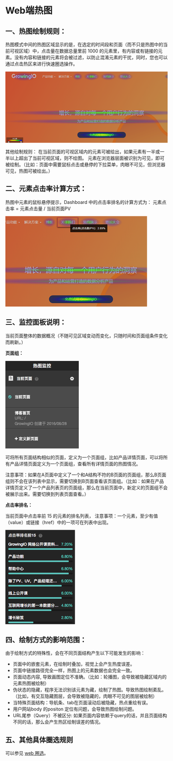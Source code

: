 # Web端热图

## 一、热图绘制规则：

热图模式中间的热图区域显示的是，在选定的时间段和页面（而不只是热图中的当前可视区域）中，点击量在数据总量里前 1000 的元素里，有内容或有链接的元素。没有内容和链接的元素将会被过滤，以防止混淆元素的干扰，同时，您也可以通过点击热区来进行快速圈选操作。

![](../../.gitbook/assets/1-6.png)

其他绘制规则： 在当前页面的可视区域内的元素可被绘出，如果元素有一半或一半以上超出了当前可视区域，则不绘图。 元素在浏览器层面被识别为可见，即可被绘制。（比如：页面中需要鼠标点击或悬停的下拉菜单，肉眼不可见，但浏览器可见，热图可被绘出。）

## 二、元素点击率计算方式：

热图中元素的鼠标悬停提示，Dashboard 中的点击率排名的计算方式为： 元素点击率 = 元素点击量 / 当前页面PV

![](../../.gitbook/assets/2-3.png)

## 三、监控面板说明：

当前页面整体的数据概况（不随可见区域变动而变化，只随时间和页面组条件变化而刷新。）

**页面组：**

![](../../.gitbook/assets/3.png)

可将所有页面结构相似的页面，定义为一个页面组，比如产品详情页面，可以将所有产品详情页面定义为一个页面组，查看所有详情页面的热图情况。

注意事项：如果在A页面中定义了一个和A结构不符的B页面的页面组，那么B页面组则不会在该列表中显示，需要切换到B页面查看该页面组。（比如：如果在产品详情页定义了一个产品列表页的页面组，那么在当前页面中，新定义的页面组不会被展示出来。需要切换到列表页面查看。）

**点击率排名：**

当前页面中点击率前 15 的元素的排名列表， 注意事项：一个元素，至少有值（value）或链接（href）中的一项可在列表中出现。

![](../../.gitbook/assets/4-3%20%281%29.png)

## **四、绘制方式的影响范围：**

由于绘制方式的特殊性，会在不同页面结构产生以下可能发生的影响：

* 页面中的嵌套元素，在绘制时叠加，视觉上会产生热度误差。
* 页面中链接路径完全一样，热图上的元素数据也会完全一致。
* 页面动态内容, 导致画图定位不准确。（比如：轮播图，会导致被隐藏区域内的元素热图被绘制）
* 伪状态的隐藏，程序无法识别该元素为藏，绘制了热图。导致热图绘制紊乱。（比如，有交互隐藏图层，会导致被隐藏的，肉眼不可见的图层被绘制）
* 当特殊页面结构：导航条、tab在页面滚动后被隐藏，热点重绘有误。
* 用户网站body 的positon 定位有问题，会导致热图绘制问题。
* URL尾参（Query）不被区分:  如果页面内容依赖于query的话，并且页面结构不同的话，那么会产生热区绘制误差的情况。

## 五、其他具体圈选规则

可以参见 [web 圈选](https://docs.growingio.com/Features/circle/Web.html)。

